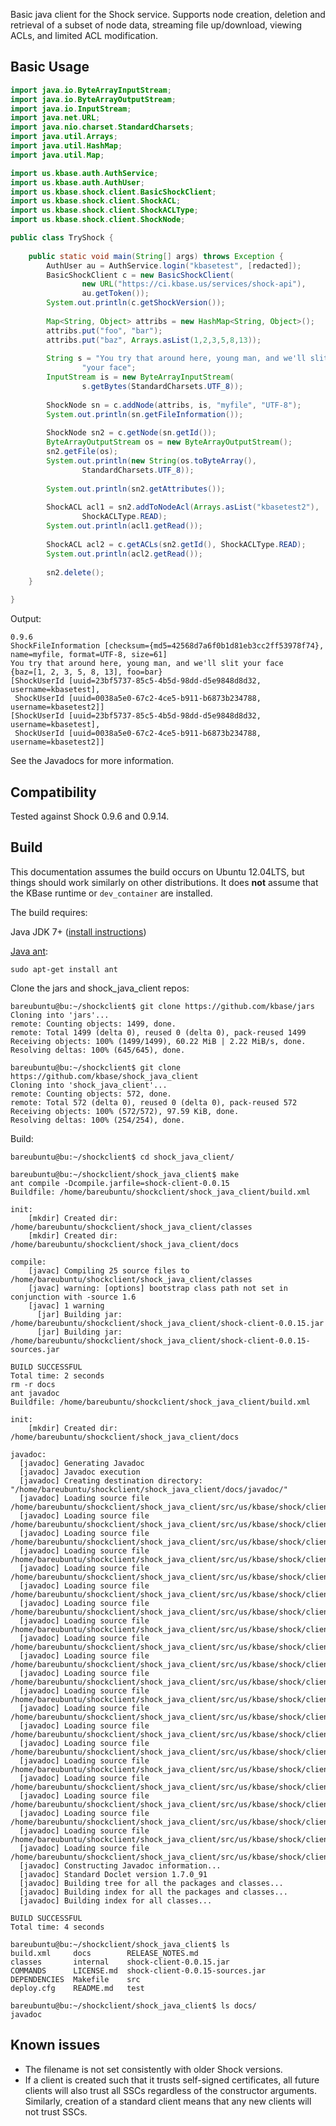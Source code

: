Basic java client for the Shock service. Supports node creation, deletion and
retrieval of a subset of node data, streaming file up/download, viewing
ACLs, and limited ACL modification.

Basic Usage
-----------

```java
import java.io.ByteArrayInputStream;
import java.io.ByteArrayOutputStream;
import java.io.InputStream;
import java.net.URL;
import java.nio.charset.StandardCharsets;
import java.util.Arrays;
import java.util.HashMap;
import java.util.Map;

import us.kbase.auth.AuthService;
import us.kbase.auth.AuthUser;
import us.kbase.shock.client.BasicShockClient;
import us.kbase.shock.client.ShockACL;
import us.kbase.shock.client.ShockACLType;
import us.kbase.shock.client.ShockNode;

public class TryShock {
	
	public static void main(String[] args) throws Exception {
		AuthUser au = AuthService.login("kbasetest", [redacted]);
		BasicShockClient c = new BasicShockClient(
				new URL("https://ci.kbase.us/services/shock-api"),
				au.getToken());
		System.out.println(c.getShockVersion());
		
		Map<String, Object> attribs = new HashMap<String, Object>();
		attribs.put("foo", "bar");
		attribs.put("baz", Arrays.asList(1,2,3,5,8,13));
		
		String s = "You try that around here, young man, and we'll slit " +
				"your face";
		InputStream is = new ByteArrayInputStream(
				s.getBytes(StandardCharsets.UTF_8));
		
		ShockNode sn = c.addNode(attribs, is, "myfile", "UTF-8");
		System.out.println(sn.getFileInformation());
		
		ShockNode sn2 = c.getNode(sn.getId());
		ByteArrayOutputStream os = new ByteArrayOutputStream();
		sn2.getFile(os);
		System.out.println(new String(os.toByteArray(),
				StandardCharsets.UTF_8));
		
		System.out.println(sn2.getAttributes());
		
		ShockACL acl1 = sn2.addToNodeAcl(Arrays.asList("kbasetest2"),
				ShockACLType.READ);
		System.out.println(acl1.getRead());
		
		ShockACL acl2 = c.getACLs(sn2.getId(), ShockACLType.READ);
		System.out.println(acl2.getRead());
		
		sn2.delete();
	}

}
```
	
Output:

	0.9.6
	ShockFileInformation [checksum={md5=42568d7a6f0b1d81eb3cc2ff53978f74}, name=myfile, format=UTF-8, size=61]
	You try that around here, young man, and we'll slit your face
	{baz=[1, 2, 3, 5, 8, 13], foo=bar}
	[ShockUserId [uuid=23bf5737-85c5-4b5d-98dd-d5e9848d8d32, username=kbasetest],
	 ShockUserId [uuid=0038a5e0-67c2-4ce5-b911-b6873b234788, username=kbasetest2]]
	[ShockUserId [uuid=23bf5737-85c5-4b5d-98dd-d5e9848d8d32, username=kbasetest],
	 ShockUserId [uuid=0038a5e0-67c2-4ce5-b911-b6873b234788, username=kbasetest2]]


See the Javadocs for more information.

Compatibility
-------------

Tested against Shock 0.9.6 and 0.9.14.

Build
-----

This documentation assumes the build occurs on Ubuntu 12.04LTS,
but things should work similarly on other distributions. It does **not**
assume that the KBase runtime or `dev_container` are installed.

The build requires:

Java JDK 7+ ([install instructions](https://www.digitalocean.com/community/tutorials/how-to-install-java-on-ubuntu-with-apt-get))

[Java ant](http://ant.apache.org):

    sudo apt-get install ant
  
Clone the jars and shock_java_client repos:

	bareubuntu@bu:~/shockclient$ git clone https://github.com/kbase/jars
	Cloning into 'jars'...
	remote: Counting objects: 1499, done.
	remote: Total 1499 (delta 0), reused 0 (delta 0), pack-reused 1499
	Receiving objects: 100% (1499/1499), 60.22 MiB | 2.22 MiB/s, done.
	Resolving deltas: 100% (645/645), done.

	bareubuntu@bu:~/shockclient$ git clone https://github.com/kbase/shock_java_client
	Cloning into 'shock_java_client'...
	remote: Counting objects: 572, done.
	remote: Total 572 (delta 0), reused 0 (delta 0), pack-reused 572
	Receiving objects: 100% (572/572), 97.59 KiB, done.
	Resolving deltas: 100% (254/254), done.

Build:

	bareubuntu@bu:~/shockclient$ cd shock_java_client/

	bareubuntu@bu:~/shockclient/shock_java_client$ make
	ant compile -Dcompile.jarfile=shock-client-0.0.15
	Buildfile: /home/bareubuntu/shockclient/shock_java_client/build.xml
	
	init:
	    [mkdir] Created dir: /home/bareubuntu/shockclient/shock_java_client/classes
	    [mkdir] Created dir: /home/bareubuntu/shockclient/shock_java_client/docs
	
	compile:
	    [javac] Compiling 25 source files to /home/bareubuntu/shockclient/shock_java_client/classes
	    [javac] warning: [options] bootstrap class path not set in conjunction with -source 1.6
	    [javac] 1 warning
	      [jar] Building jar: /home/bareubuntu/shockclient/shock_java_client/shock-client-0.0.15.jar
	      [jar] Building jar: /home/bareubuntu/shockclient/shock_java_client/shock-client-0.0.15-sources.jar
	
	BUILD SUCCESSFUL
	Total time: 2 seconds
	rm -r docs 
	ant javadoc
	Buildfile: /home/bareubuntu/shockclient/shock_java_client/build.xml
	
	init:
	    [mkdir] Created dir: /home/bareubuntu/shockclient/shock_java_client/docs
	
	javadoc:
	  [javadoc] Generating Javadoc
	  [javadoc] Javadoc execution
	  [javadoc] Creating destination directory: "/home/bareubuntu/shockclient/shock_java_client/docs/javadoc/"
	  [javadoc] Loading source file /home/bareubuntu/shockclient/shock_java_client/src/us/kbase/shock/client/BasicShockClient.java...
	  [javadoc] Loading source file /home/bareubuntu/shockclient/shock_java_client/src/us/kbase/shock/client/ShockACL.java...
	  [javadoc] Loading source file /home/bareubuntu/shockclient/shock_java_client/src/us/kbase/shock/client/ShockACLResponse.java...
	  [javadoc] Loading source file /home/bareubuntu/shockclient/shock_java_client/src/us/kbase/shock/client/ShockACLType.java...
	  [javadoc] Loading source file /home/bareubuntu/shockclient/shock_java_client/src/us/kbase/shock/client/ShockData.java...
	  [javadoc] Loading source file /home/bareubuntu/shockclient/shock_java_client/src/us/kbase/shock/client/ShockFileInformation.java...
	  [javadoc] Loading source file /home/bareubuntu/shockclient/shock_java_client/src/us/kbase/shock/client/ShockNode.java...
	  [javadoc] Loading source file /home/bareubuntu/shockclient/shock_java_client/src/us/kbase/shock/client/ShockNodeId.java...
	  [javadoc] Loading source file /home/bareubuntu/shockclient/shock_java_client/src/us/kbase/shock/client/ShockNodeResponse.java...
	  [javadoc] Loading source file /home/bareubuntu/shockclient/shock_java_client/src/us/kbase/shock/client/ShockResponse.java...
	  [javadoc] Loading source file /home/bareubuntu/shockclient/shock_java_client/src/us/kbase/shock/client/ShockUserId.java...
	  [javadoc] Loading source file /home/bareubuntu/shockclient/shock_java_client/src/us/kbase/shock/client/ShockVersionStamp.java...
	  [javadoc] Loading source file /home/bareubuntu/shockclient/shock_java_client/src/us/kbase/shock/client/exceptions/InvalidShockUrlException.java...
	  [javadoc] Loading source file /home/bareubuntu/shockclient/shock_java_client/src/us/kbase/shock/client/exceptions/ShockAuthorizationException.java...
	  [javadoc] Loading source file /home/bareubuntu/shockclient/shock_java_client/src/us/kbase/shock/client/exceptions/ShockException.java...
	  [javadoc] Loading source file /home/bareubuntu/shockclient/shock_java_client/src/us/kbase/shock/client/exceptions/ShockHttpException.java...
	  [javadoc] Loading source file /home/bareubuntu/shockclient/shock_java_client/src/us/kbase/shock/client/exceptions/ShockIllegalShareException.java...
	  [javadoc] Loading source file /home/bareubuntu/shockclient/shock_java_client/src/us/kbase/shock/client/exceptions/ShockIllegalUnshareException.java...
	  [javadoc] Loading source file /home/bareubuntu/shockclient/shock_java_client/src/us/kbase/shock/client/exceptions/ShockNoFileException.java...
	  [javadoc] Loading source file /home/bareubuntu/shockclient/shock_java_client/src/us/kbase/shock/client/exceptions/ShockNoNodeException.java...
	  [javadoc] Loading source file /home/bareubuntu/shockclient/shock_java_client/src/us/kbase/shock/client/exceptions/ShockNodeDeletedException.java...
	  [javadoc] Constructing Javadoc information...
	  [javadoc] Standard Doclet version 1.7.0_91
	  [javadoc] Building tree for all the packages and classes...
	  [javadoc] Building index for all the packages and classes...
	  [javadoc] Building index for all classes...
	
	BUILD SUCCESSFUL
	Total time: 4 seconds
	
	bareubuntu@bu:~/shockclient/shock_java_client$ ls
	build.xml     docs        RELEASE_NOTES.md
	classes       internal    shock-client-0.0.15.jar
	COMMANDS      LICENSE.md  shock-client-0.0.15-sources.jar
	DEPENDENCIES  Makefile    src
	deploy.cfg    README.md   test
	
	bareubuntu@bu:~/shockclient/shock_java_client$ ls docs/
	javadoc

Known issues
------------

- The filename is not set consistently with older Shock versions.
- If a client is created such that it trusts self-signed certificates, all
  future clients will also trust all SSCs regardless of the constructor
  arguments. Similarly, creation of a standard client means that any new
  clients will not trust SSCs. 
